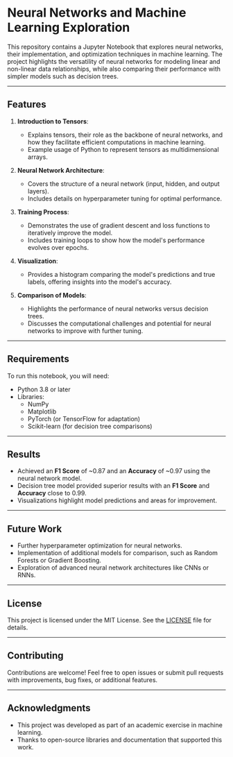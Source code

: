 
# Neural Networks and Machine Learning Exploration

This repository contains a Jupyter Notebook that explores neural networks, their implementation, and optimization techniques in machine learning. The project highlights the versatility of neural networks for modeling linear and non-linear data relationships, while also comparing their performance with simpler models such as decision trees.

---

## Features

1. **Introduction to Tensors**:
   - Explains tensors, their role as the backbone of neural networks, and how they facilitate efficient computations in machine learning.
   - Example usage of Python to represent tensors as multidimensional arrays.

2. **Neural Network Architecture**:
   - Covers the structure of a neural network (input, hidden, and output layers).
   - Includes details on hyperparameter tuning for optimal performance.

3. **Training Process**:
   - Demonstrates the use of gradient descent and loss functions to iteratively improve the model.
   - Includes training loops to show how the model's performance evolves over epochs.

4. **Visualization**:
   - Provides a histogram comparing the model's predictions and true labels, offering insights into the model's accuracy.

5. **Comparison of Models**:
   - Highlights the performance of neural networks versus decision trees.
   - Discusses the computational challenges and potential for neural networks to improve with further tuning.

---

## Requirements

To run this notebook, you will need:

- Python 3.8 or later
- Libraries:
  - NumPy
  - Matplotlib
  - PyTorch (or TensorFlow for adaptation)
  - Scikit-learn (for decision tree comparisons)

---


## Results

- Achieved an **F1 Score** of ~0.87 and an **Accuracy** of ~0.97 using the neural network model.
- Decision tree model provided superior results with an **F1 Score** and **Accuracy** close to 0.99.
- Visualizations highlight model predictions and areas for improvement.

---

## Future Work

- Further hyperparameter optimization for neural networks.
- Implementation of additional models for comparison, such as Random Forests or Gradient Boosting.
- Exploration of advanced neural network architectures like CNNs or RNNs.

---

## License

This project is licensed under the MIT License. See the [LICENSE](LICENSE) file for details.

---

## Contributing

Contributions are welcome! Feel free to open issues or submit pull requests with improvements, bug fixes, or additional features.

---

## Acknowledgments

- This project was developed as part of an academic exercise in machine learning.
- Thanks to open-source libraries and documentation that supported this work.

